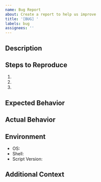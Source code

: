 ```yaml
---
name: Bug Report
about: Create a report to help us improve
title: '[BUG] '
labels: bug
assignees: ''
---
```


## Description
<!-- A clear and concise description of what the bug is -->

## Steps to Reproduce

1. <!-- First Step -->
2. <!-- Second Step -->
3. <!-- And so on... -->

## Expected Behavior
<!-- What you expected to happen -->

## Actual Behavior
<!-- What actually happened -->

## Environment

- OS: <!-- e.g. Ubuntu 22.04 -->
- Shell: <!-- e.g. bash 5.1.16 -->
- Script Version: <!-- e.g. 1.0.0 -->

## Additional Context
<!-- Add any other context about the problem here -->
